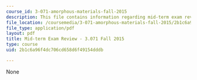 ```yaml
---
course_id: 3-071-amorphous-materials-fall-2015
description: This file contains information regarding mid-term exam review.
file_location: /coursemedia/3-071-amorphous-materials-fall-2015/2b1c6a96f4dc706cd658d6f49154dddb_MIT3_071F14_MidTermReview.pdf
file_type: application/pdf
layout: pdf
title: Mid-term Exam Review - 3.071 Fall 2015
type: course
uid: 2b1c6a96f4dc706cd658d6f49154dddb

---
```

None